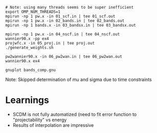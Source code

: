 ```
# Note: using many threads seems to be super inefficient
export OMP_NUM_THREADS=1 
mpirun -np 1 pw.x -in 01_scf.in | tee 01_scf.out
mpirun -np 1 pw.x -in 02_bands.in | tee 02_bands.out
mpirun -np 1 bands.x -in 03_bandsx.in | tee 03_bandsx.out

mpirun -np 1 pw.x -in 04_nscf.in | tee 04_nscf.out
wannier90.x -pp ex4
projwfc.x -in 05_proj.in | tee proj.out
./generate_weights.sh

pw2wannier90.x -in 06_pw2wan.in | tee 06_pw2wan.out
wannier90.x ex4

gnuplot bands_comp.gnu
```

Note: Skipped determination of mu and sigma due to time constraints

# Learnings

 * SCDM is not fully automatized (need to fit error function to "projectability" vs energy
 * Results of interpolation are impressive
